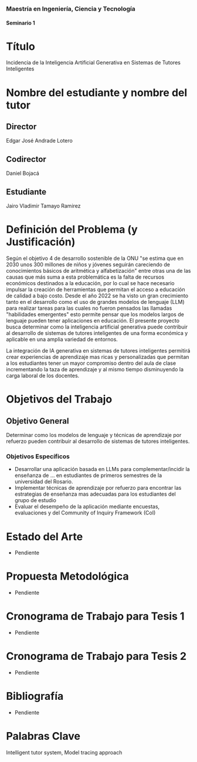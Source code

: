 ### Maestría en Ingeniería, Ciencia y Tecnología
#### Seminario 1

# Título
Incidencia de la Inteligencia Artificial Generativa en Sistemas de Tutores Inteligentes

# Nombre del estudiante y nombre del tutor

## Director
Edgar José Andrade Lotero

## Codirector
Daniel Bojacá

## Estudiante
Jairo Vladimir Tamayo Ramirez

# Definición del Problema (y Justificación)

Según el objetivo 4 de desarrollo sostenible de la ONU "se estima que en 2030 unos 300 millones de niños y jóvenes seguirán careciendo de conocimientos básicos de aritmética y alfabetización" entre otras una de las causas que más suma a esta problemática es la falta de recursos económicos destinados a la educación, por lo cual se hace necesario impulsar la creación de herramientas que permitan el acceso a educación de calidad a bajo costo. Desde el año 2022 se ha visto un gran crecimiento tanto en el desarrollo como el uso de grandes modelos de lenguaje (LLM) para realizar tareas para las cuales no fueron pensados las llamadas "habilidades emergentes" esto permite pensar que los modelos largos de lenguaje pueden tener aplicaciones en educación. El presente proyecto busca determinar como la inteligencia artificial generativa puede contribuir al desarrollo de sistemas de tutores inteligentes de una forma económica y aplicable en una amplia variedad de entornos.

La integración de IA generativa en sistemas de tutores inteligentes permitirá crear experiencias de aprendizaje mas ricas y personalizadas que permitan a los estudiantes tener un mayor compromiso dentro del aula de clase incrementando la taza de aprendizaje y al mismo tiempo disminuyendo la carga laboral de los docentes.


# Objetivos del Trabajo

## Objetivo General
Determinar como los modelos de lenguaje y técnicas de aprendizaje por refuerzo pueden contribuir al desarrollo de sistemas de tutores inteligentes.

### Objetivos Específicos
- Desarrollar una aplicación basada en LLMs para complementar/incidir la enseñanza de ... en estudiantes de primeros semestres de la universidad del Rosario.
- Implementar técnicas de aprendizaje por refuerzo para encontrar las estrategias de enseñanza mas adecuadas para los estudiantes del grupo de estudio
- Evaluar el desempeño de la aplicación mediante encuestas, evaluaciones y del Community of Inquiry Framework (CoI)

# Estado del Arte
- Pendiente

# Propuesta Metodológica
- Pendiente

# Cronograma de Trabajo para Tesis 1
- Pendiente

# Cronograma de Trabajo para Tesis 2
- Pendiente

# Bibliografía
- Pendiente

# Palabras Clave
Intelligent tutor system, Model tracing approach
